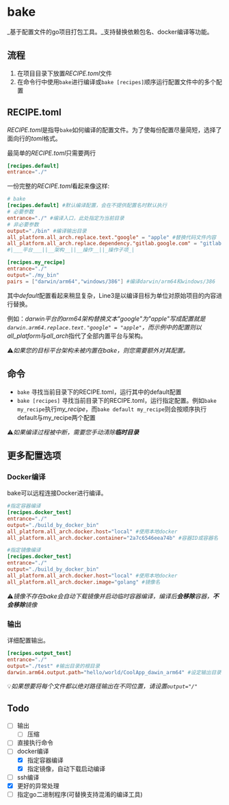 # bake
_基于配置文件的go项目打包工具。_支持替换依赖包名、docker编译等功能。

## 流程
1. 在项目目录下放置*RECIPE.toml*文件
2. 在命令行中使用`bake`进行编译或`bake [recipes]`顺序运行配置文件中的多个配置

## RECIPE.toml

*RECIPE.toml*是指导`bake`如何编译的配置文件。为了使每份配置尽量简短，选择了面向行的*toml*格式。

最简单的*RECIPE.toml*只需要两行

```toml
[recipes.default]
entrance="./"
```

一份完整的*RECIPE.toml*看起来像这样:

```toml
# bake
[recipes.default] #默认编译配置，会在不提供配置名时默认执行
# 必要参数
entrance="./" #编译入口，此处指定为当前目录
# 非必要参数
output="./bin" #编译输出目录
all_platform.all_arch.replace.text."google" = "apple" #替换代码文件内容
all_platform.all_arch.replace.dependency."gitlab.google.com" = "gitlab.apple.com" #替换依赖名
#|___平台___||__架构__||__操作__||_操作子项_|

[recipes.my_recipe]
entrance="./"
output="./my_bin"
pairs = ["darwin/arm64","windows/386"] #编译darwin/arm64和windows/386
```

其中*default*配置看起来稍显复杂，Line3是以编译目标为单位对原始项目的内容进行替换。

例如：*darwin平台的arm64架构替换文本"google"为"apple"*写成配置就是`darwin.arm64.replace.text."google" = "apple"`，而示例中的配置则以*all_platform*与*all_arch*指代了全部内置平台与架构。

⚠️*如果您的目标平台架构未被内置在bake，则您需要额外对其配置。*

## 命令

- `bake` 寻找当前目录下的RECIPE.toml，运行其中的default配置
- `bake [recipes]` 寻找当前目录下的RECIPE.toml，运行指定配置。例如`bake my_recipe`执行*my_recipe*，而`bake default my_recipe`则会按顺序执行default与my_recipe两个配置

⚠️*如果编译过程被中断，需要您手动清除**临时目录***

## 更多配置选项

### Docker编译

bake可以远程连接Docker进行编译。

```toml
#指定容器编译
[recipes.docker_test]
entrance="./"
output="./build_by_docker_bin"
all_platform.all_arch.docker.host="local" #使用本地docker
all_platform.all_arch.docker.container="2a7c6546eea74b" #容器ID或容器名
```

```toml
#指定镜像编译
[recipes.docker_test]
entrance="./"
output="./build_by_docker_bin"
all_platform.all_arch.docker.host="local" #使用本地docker
all_platform.all_arch.docker.image="golang" #镜像名
```

⚠️*镜像不存在bake会自动下载镜像并启动临时容器编译，编译后**会移除**容器，**不会移除**镜像*

### 输出

详细配置输出。

```toml
[recipes.output_test]
entrance="./"
output="./test" #输出目录的根目录
darwin.arm64.output.path="hello/world/CoolApp_dawin_arm64" #设定输出目录下的相对路径
```

💡*如果想要将每个文件都以绝对路径输出在不同位置，请设置`output="/"`*

## Todo

- [ ] 输出
  - [ ] 压缩
- [ ] 直接执行命令
- [ ] docker编译
  - [x] 指定容器编译
  - [x] 指定镜像，自动下载启动编译
- [ ] ssh编译
- [x] 更好的异常处理
- [ ] 指定go二进制程序(可替换支持混淆的编译工具)
